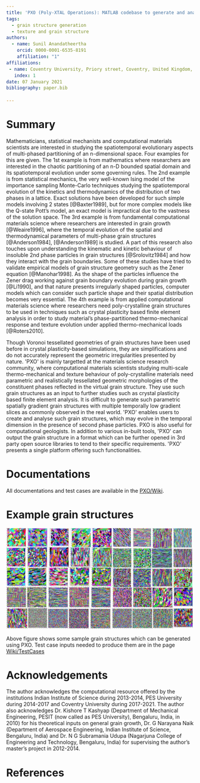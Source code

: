 ```yaml
---
title: 'PXO (Poly-XTAL Operations): MATLAB codebase to generate and analyse complex 2D grain structures '
tags:
  - grain structure generation
  - texture and grain structure
authors:
  - name: Sunil Anandatheertha
    orcid: 0000-0001-6535-8191
    affiliation: "1"
affiliations:
 - name: Coventry University, Priory street, Coventry, United Kingdom, CV1 5FB
   index: 1
date: 07 January 2021
bibliography: paper.bib

---
```


# Summary
Mathematicians, statistical mechanists and computational materials scientists are interested in studying the spatiotemporal evolutionary aspects of multi-phased partitioning of an n-dimensional space. Four examples for this are given. The 1st example is from mathematics where researchers are interested in the chaotic partitioning of an n-D bounded spatial domain and its spatiotemporal evolution under some governing rules. The 2nd example is from statistical mechanics, the very well-known Ising model of the importance sampling Monte-Carlo techniques studying the spatiotemporal evolution of the kinetics and thermodynamics of the distribution of two phases in a lattice. Exact solutions have been developed for such simple models involving 2 states [@Baxter1989], but for more complex models like the Q-state Pott’s model, an exact model is impractical due to the vastness of the solution space. The 3rd example is from fundamental computational materials science where researchers are interested in grain growth [@Weaire1996], where the temporal evolution of the spatial and thermodynamical parameters of multi-phase grain structures [@Anderson1984], [@Anderson1989] is studied. A part of this research also touches upon understanding the kinematic and kinetic behaviour of insoluble 2nd phase particles in grain structures [@Srolovitz1984] and how they interact with the grain boundaries. Some of these studies have tried to validate empirical models of grain structure geometry such as the Zener equation [@Manohar1998]. As the shape of the particles influence the Zener drag working against grain boundary evolution during grain growth [@Li1990], and that nature presents irregularly shaped particles, computer models which can consider such particle shape and their spatial distribution becomes very essential. The 4th example is from applied computational materials science where researchers need poly-crystalline grain structures to be used in techniques such as crystal plasticity based finite element analysis in order to study material’s phase-partitioned thermo-mechanical response and texture evolution under applied thermo-mechanical loads [@Roters2010]. 

Though Voronoi tessellated geometries of grain structures have been used before in crystal plasticity-based simulations, they are simplifications and do not accurately represent the geometric irregularities presented by nature. 'PXO' is mainly targetted at the materials science research community, where computational materials scientists studying multi-scale thermo-mechanical and texture behaviour of poly-crystalline materials need parametric and realistically tessellated geometric morphologies of the constituent phases reflected in the virtual grain structure. They use such grain structures as an input to further studies such as crystal plasticity based finite element analysis. It is difficult to generate such parametric spatially gradient grain structures with multiple temporally low gradient slices as commonly observed in the real world. 'PXO' enables users to create and analyse such grain structures, which may evolve in the temporal dimension in the presence of second phase particles. PXO is also useful for computational geologists. In addition to various in-built tools, 'PXO' can output the grain structure in a format which can be further opened in 3rd party open source libraries to tend to their specific requirements. 'PXO' presents a single platform  offering such functionalities.

# Documentations
All documentations and test cases are available in the [PXO/Wiki](https://github.com/SunilAnandatheertha/PXO/wiki/Test-cases).

# Example grain structures
![Example grain structures](Paper_images/example1.jpg)

Above figure shows some sample grain structures which can be generated using PXO. Test case inputs needed to produce them are in the page [Wiki/TestCases](https://github.com/SunilAnandatheertha/PXO/wiki/Test-cases)
# Acknowledgements

The author acknowledges the computational resource offered by the institutions Indian Institute of Science during 2013-2014, PES University during 2014-2017 and Coventry University during 2017-2021. The author also acknowledges Dr. Kishore T Kashyap (Department of Mechanical Engineering, PESIT (now called as PES University), Bengaluru, India, in 2010) for his theoretical inputs on general grain growth, Dr. G Narayana Naik (Department of Aerospace Engineering, Indian Institute of Science, Bengaluru, India) and Dr. N G Subramania Udupa (Nagarjuna College of Engineering and Technology, Bengaluru, India) for supervising the author’s master’s project in 2012-2014.

# References
